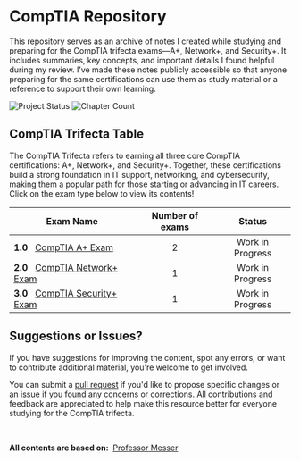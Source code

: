 # CompTIA Repository

This repository serves as an archive of notes I created while studying and preparing for the CompTIA trifecta exams—A+, Network+, and Security+. It includes summaries, key concepts, and important details I found helpful during my review. I’ve made these notes publicly accessible so that anyone preparing for the same certifications can use them as study material or a reference to support their own learning.

<p align="left">
  <img src="https://img.shields.io/badge/Status-In Progress-brightgreen?style=flat-square" alt="Project Status" />
  <img src="https://img.shields.io/badge/Current Exam-CompTIA A+-blue?style=flat-square" alt="Chapter Count" />
</p>

## CompTIA Trifecta Table

The CompTIA Trifecta refers to earning all three core CompTIA certifications: A+, Network+, and Security+. Together, these certifications build a strong foundation in IT support, networking, and cybersecurity, making them a popular path for those starting or advancing in IT careers. Click on the exam type below to view its contents!

| Exam Name                                     | Number of exams | Status | 
|---------------------------------------------|:-----------------------:|:----:|
| **1.0** &nbsp;&nbsp;[CompTIA A+ Exam](./CompTIA_A+/A+.md) | 2 | Work in Progress |
| **2.0** &nbsp;&nbsp;[CompTIA Network+ Exam](./CompTIA_N+/N+.md) | 1 | Work in Progress |
| **3.0** &nbsp;&nbsp;[CompTIA Security+ Exam](./CompTIA_S+/S+.md) | 1 | Work in Progress |

## Suggestions or Issues?

If you have suggestions for improving the content, spot any errors, or want to contribute additional material, you're welcome to get involved.

You can submit a [pull request](https://github.com/FrancisIGP/CompTIA_Notes/pulls) if you'd like to propose specific changes or an [issue](https://github.com/FrancisIGP/CCNA-Document/issues) if you found any concerns or corrections. All contributions and feedback are appreciated to help make this resource better for everyone studying for the CompTIA trifecta.

<br>

**All contents are based on:** &nbsp;[Professor Messer](https://www.professormesser.com/)